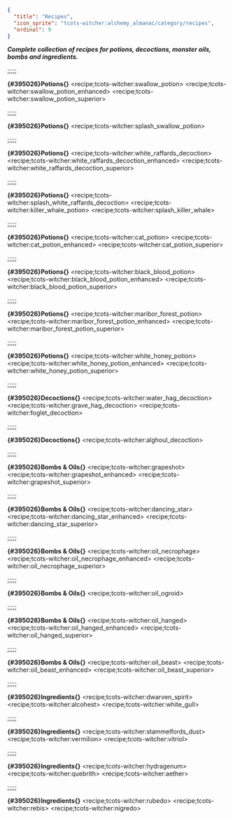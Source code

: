 ```json
{
  "title": "Recipes",
  "icon_sprite": "tcots-witcher:alchemy_almanac/category/recipes",
  "ordinal": 9
}
```


***Complete collection of recipes for potions,
decoctions, monster oils, bombs and ingredients.***

;;;;;

**{#395026}Potions{}**
<recipe;tcots-witcher:swallow_potion>
<recipe;tcots-witcher:swallow_potion_enhanced>
<recipe;tcots-witcher:swallow_potion_superior>

;;;;;

**{#395026}Potions{}**
<recipe;tcots-witcher:splash_swallow_potion>

;;;;;

**{#395026}Potions{}**
<recipe;tcots-witcher:white_raffards_decoction>
<recipe;tcots-witcher:white_raffards_decoction_enhanced>
<recipe;tcots-witcher:white_raffards_decoction_superior>

;;;;;

**{#395026}Potions{}**
<recipe;tcots-witcher:splash_white_raffards_decoction>
<recipe;tcots-witcher:killer_whale_potion>
<recipe;tcots-witcher:splash_killer_whale>

;;;;;

**{#395026}Potions{}**
<recipe;tcots-witcher:cat_potion>
<recipe;tcots-witcher:cat_potion_enhanced>
<recipe;tcots-witcher:cat_potion_superior>

;;;;;

**{#395026}Potions{}**
<recipe;tcots-witcher:black_blood_potion>
<recipe;tcots-witcher:black_blood_potion_enhanced>
<recipe;tcots-witcher:black_blood_potion_superior>

;;;;;

**{#395026}Potions{}**
<recipe;tcots-witcher:maribor_forest_potion>
<recipe;tcots-witcher:maribor_forest_potion_enhanced>
<recipe;tcots-witcher:maribor_forest_potion_superior>

;;;;;

**{#395026}Potions{}**
<recipe;tcots-witcher:white_honey_potion>
<recipe;tcots-witcher:white_honey_potion_enhanced>
<recipe;tcots-witcher:white_honey_potion_superior>

;;;;;

**{#395026}Decoctions{}**
<recipe;tcots-witcher:water_hag_decoction>
<recipe;tcots-witcher:grave_hag_decoction>
<recipe;tcots-witcher:foglet_decoction>

;;;;;

**{#395026}Decoctions{}**
<recipe;tcots-witcher:alghoul_decoction>

;;;;;

**{#395026}Bombs & Oils{}**
<recipe;tcots-witcher:grapeshot>
<recipe;tcots-witcher:grapeshot_enhanced>
<recipe;tcots-witcher:grapeshot_superior>

;;;;;

**{#395026}Bombs & Oils{}**
<recipe;tcots-witcher:dancing_star>
<recipe;tcots-witcher:dancing_star_enhanced>
<recipe;tcots-witcher:dancing_star_superior>

;;;;;

**{#395026}Bombs & Oils{}**
<recipe;tcots-witcher:oil_necrophage>
<recipe;tcots-witcher:oil_necrophage_enhanced>
<recipe;tcots-witcher:oil_necrophage_superior>

;;;;;

**{#395026}Bombs & Oils{}**
<recipe;tcots-witcher:oil_ogroid>

;;;;;

**{#395026}Bombs & Oils{}**
<recipe;tcots-witcher:oil_hanged>
<recipe;tcots-witcher:oil_hanged_enhanced>
<recipe;tcots-witcher:oil_hanged_superior>

;;;;;

**{#395026}Bombs & Oils{}**
<recipe;tcots-witcher:oil_beast>
<recipe;tcots-witcher:oil_beast_enhanced>
<recipe;tcots-witcher:oil_beast_superior>


;;;;;

**{#395026}Ingredients{}**
<recipe;tcots-witcher:dwarven_spirit>
<recipe;tcots-witcher:alcohest>
<recipe;tcots-witcher:white_gull>

;;;;;

**{#395026}Ingredients{}**
<recipe;tcots-witcher:stammelfords_dust>
<recipe;tcots-witcher:vermilion>
<recipe;tcots-witcher:vitriol>

;;;;;

**{#395026}Ingredients{}**
<recipe;tcots-witcher:hydragenum>
<recipe;tcots-witcher:quebrith>
<recipe;tcots-witcher:aether>

;;;;;

**{#395026}Ingredients{}**
<recipe;tcots-witcher:rubedo>
<recipe;tcots-witcher:rebis>
<recipe;tcots-witcher:nigredo>




